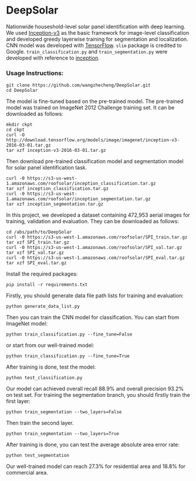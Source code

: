 # DeepSolar
Nationwide houseshold-level solar panel identification with deep learning. We used [Inception-v3](https://arxiv.org/pdf/1512.00567.pdf) as the basic framework for image-level classification and developed greedy layerwise training for segmentation and localization.
CNN model was developed with [TensorFlow](https://github.com/tensorflow). `slim` package is credited to Google. `train_classification.py` and `train_segmentation.py` were developed with reference to [inception](https://github.com/tensorflow/models/tree/master/inception).

### Usage Instructions:
```
git clone https://github.com/wangzhecheng/DeepSolar.git
cd DeepSolar
```
The model is fine-tuned based on the pre-trained model. The pre-trained model was trained on ImageNet 2012 Challenge training set. It can be downloaded as follows:
```
mkdir ckpt
cd ckpt
curl -O http://download.tensorflow.org/models/image/imagenet/inception-v3-2016-03-01.tar.gz
tar xzf inception-v3-2016-03-01.tar.gz
```
Then download pre-trained classification model and segmentation model for solar panel identification task.
```
curl -0 https://s3-us-west-1.amazonaws.com/roofsolar/inception_classification.tar.gz
tar xzf inception_classification.tar.gz
curl -0 https://s3-us-west-1.amazonaws.com/roofsolar/inception_segmentation.tar.gz
tar xzf inception_segmentation.tar.gz
```
In this project, we developed a dataset containing 472,953 aerial images for training, validation and evaluation. They can be downloaded as follows:
```
cd /abs/path/to/DeepSolar
curl -0 https://s3-us-west-1.amazonaws.com/roofsolar/SPI_train.tar.gz
tar xzf SPI_train.tar.gz
curl -0 https://s3-us-west-1.amazonaws.com/roofsolar/SPI_val.tar.gz
tar xzf SPI_val.tar.gz
curl -0 https://s3-us-west-1.amazonaws.com/roofsolar/SPI_eval.tar.gz
tar xzf SPI_eval.tar.gz
```
Install the required packages:
```
pip install -r requirements.txt
```
Firstly, you should generate data file path lists for training and evaluation:
```
python generate_data_list.py
```
Then you can train the CNN model for classification. You can start from ImageNet model:
```
python train_classification.py --fine_tune=False
```
or start from our well-trained model:
```
python train_classification.py --fine_tune=True
```
After training is done, test the model:
```
python test_classification.py
```
Our model can achieved overall recall 88.9% and overall precision 93.2% on test set.
For training the segmentation branch, you should firstly train the first layer:
```
python train_segmentation --two_layers=False
```
Then train the second layer.
```
python train_segmentation --two_layers=True
```
After training is done, you can test the average absolute area error rate:
```
python test_segmentation
```
Our well-trained model can reach 27.3% for residential area and 18.8% for commercial area.
